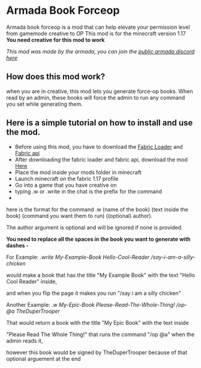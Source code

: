 # Armada Book Forceop

Armada book forceop is a mod that can help elevate your permission level from gamemode creative to OP
This mod is for the minecraft version 1.17
**You need creative for this mod to work**

*This mod was made by the armada, you can join the [public armada discord here](https://discord.com/invite/2XgybNSNmU)*

## How does this mod work?
when you are in creative, this mod lets you generate force-op books.
When read by an admin, these books will force the admin to run any command you set while generating them.

## Here is a simple tutorial on how to install and use the mod.
- Before using this mod, you have to download the [Fabric Loader](https://fabricmc.net/use/) and [Fabric api](https://www.curseforge.com/minecraft/mc-mods/fabric-api)
- After downloading the fabric loader and fabric api, download the mod [Here](https://github.com/Saturn5Vfive/ArmadaForceop/raw/master/latestbuild/forceop-1.0.0.jar)
- Place the mod inside your mods folder in minecraft
- Launch minecraft on the fabric 1.17 profile
- Go into a game that you have creative on
- typing .w or .write in the chat is the prefix for the command
- 
here is the format for the command .w (name of the book) (text inside the book) (command you want them to run) ((optional) author). 

 The author argument is optional and will be ignored if none is provided. 
 
 **You need to replace all the spaces in the book you want to generate with dashes -**
 
 For Example:
  *.write My-Example-Book Hello-Cool-Reader /say-i-am-a-silly-chicken*
  
  would make a book that has the title "My Example Book" with the text "Hello Cool Reader" inside, 
  
 and when you flip the page it makes you run "/say i am a silly chicken"
  
  
  
  
  Another Example:
  *.w My-Epic-Book Please-Read-The-Whole-Thing! /op-@a TheDuperTrooper*
  
  That would return a book with the title "My Epic Book" with the text inside 
  
 "Please Read The Whole Thing!" that runs the command "/op @a" when the admin reads it, 
 
 however this book would be signed by TheDuperTrooper because of that optional arguement at the end

